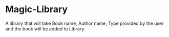 # Magic-Library
A library that will take Book name, Author name, Type provided by the user and the book will be added to Library.
